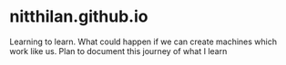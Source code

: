 # nitthilan.github.io
Learning to learn. What could happen if we can create machines which work like us. Plan to document this journey of what I learn
